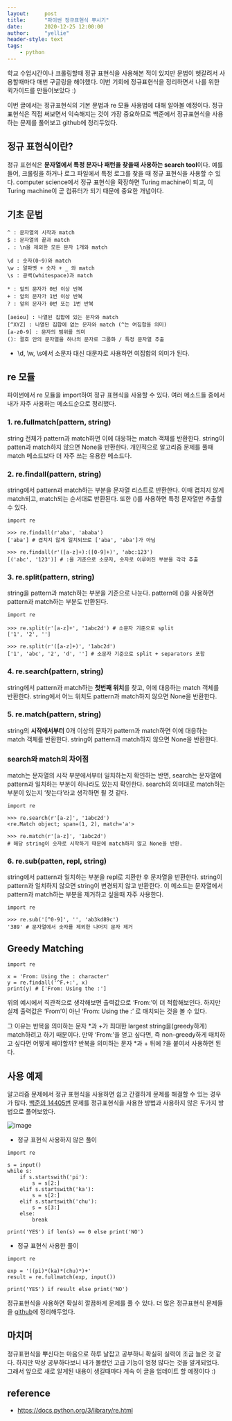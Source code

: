 ```yaml
---
layout:     post
title:      "파이썬 정규표현식 뿌시기"
date:       2020-12-25 12:00:00
author:     "yellie"
header-style: text
tags:
    - python
---
```


학교 수업시간이나 크롤링할때 정규 표현식을 사용해본 적이 있지만 문법이 헷갈려서 사용할때마다 매번 구글링을 해야했다. 이번 기회에 정규표현식을 정리하면서 나를 위한 퀵가이드를 만들어보았다 :)    

이번 글에서는 정규표현식의 기본 문법과 re 모듈 사용법에 대해 알아볼 예정이다. 정규표현식은 직접 써보면서 익숙해지는 것이 가장 중요하므로 백준에서 정규표현식을 사용하는 문제를 풀어보고 github에 정리두었다.

## 정규 표현식이란?
정규 표현식은 **문자열에서 특정 문자나 패턴을 찾을때 사용하는 search tool**이다. 예를 들어, 크롤링을 하거나 로그 파일에서 특정 로그를 찾을 때 정규 표현식을 사용할 수 있다. 
computer science에서 정규 표현식을 확장하면 Turing machine이 되고, 이 Turing machine이 곧 컴퓨터가 되기 때문에 중요한 개념이다.

## 기초 문법
```
^ : 문자열의 시작과 match
$ : 문자열의 끝과 match
. : \n을 제외한 모든 문자 1개와 match

\d : 숫자(0~9)와 match
\w : 알파벳 + 숫자 + _ 와 match
\s : 공백(whitespace)과 match

* : 앞의 문자가 0번 이상 반복
+ : 앞의 문자가 1번 이상 반복
? : 앞의 문자가 0번 또는 1번 반복

[aeiou] : 나열된 집합에 있는 문자와 match
[^XYZ] : 나열된 집합에 없는 문자와 match (^는 여집합을 의미)
[a-z0-9] : 문자의 범위를 의미
(): 괄호 안의 문자열을 하나의 문자로 그룹화 / 특정 문자열 추출
```

- \d, \w, \s에서 소문자 대신 대문자로 사용하면 여집합의 의미가 된다.

## re 모듈
파이썬에서 re 모듈을 import하여 정규 표현식을 사용할 수 있다. 여러 메소드들 중에서 내가 자주 사용하는 메소드순으로 정리했다.

### 1. re.fullmatch(pattern, string)
string 전체가 pattern과 match하면 이에 대응하는 match 객체를 반환한다. string이 patten과 match하지 않으면 None을 반환한다. 
개인적으로 알고리즘 문제를 풀때 match 메소드보다 더 자주 쓰는 유용한 메소드다.

### 2. re.findall(pattern, string)
string에서 pattern과 match하는 부분을 문자열 리스트로 반환한다. 이때 겹치지 않게 match되고, match되는 순서대로 반환된다. 또한 ()를 사용하면 특정 문자열만 추출할 수 있다.
```
import re

>>> re.findall(r'aba', 'ababa')
['aba'] # 겹치지 않게 일치되므로 ['aba', 'aba']가 아님

>>> re.findall(r'([a-z]+):([0-9]+)', 'abc:123')
[('abc', '123')] # :을 기준으로 소문자, 숫자로 이루어진 부분을 각각 추출
```

### 3. re.split(pattern, string)
string을 pattern과 match하는 부분을 기준으로 나눈다. pattern에 ()을 사용하면 pattern과 match하는 부분도 반환된다.
```
import re

>>> re.split(r'[a-z]+', '1abc2d') # 소문자 기준으로 split
['1', '2', '']

>>> re.split(r'([a-z]+)', '1abc2d')
['1', 'abc', '2', 'd', ''] # 소문자 기준으로 split + separators 포함
```

### 4. re.search(pattern, string)
string에서 pattern과 match하는 **첫번째 위치**를 찾고, 이에 대응하는 match 객체를 반환한다. string에서 어느 위치도 pattern과 match하지 않으면 None을 반환한다.

### 5. re.match(pattern, string)
string의 **시작에서부터** 0개 이상의 문자가 pattern과 match하면 이에 대응하는 match 객체를 반환한다. string이 pattern과 match하지 않으면 None을 반환한다.

### search와 match의 차이점
match는 문자열의 시작 부분에서부터 일치하는지 확인하는 반면, search는 문자열에 pattern과 일치하는 부분이 하나라도 있는지 확인한다. 
search의 의미대로 match하는 부분이 있는지 ‘찾는다’라고 생각하면 될 것 같다.
```
import re

>>> re.search(r'[a-z]', '1abc2d')
<re.Match object; span=(1, 2), match='a'>

>>> re.match(r'[a-z]', '1abc2d') 
# 해당 string이 숫자로 시작하기 때문에 match하지 않고 None을 반환.
```

### 6. re.sub(patten, repl, string)
string에서 pattern과 일치하는 부분을 repl로 치환한 후 문자열을 반환한다. string이 pattern과 일치하지 않으면 string이 변경되지 않고 반환한다. 
이 메소드는 문자열에서 pattern과 match하는 부분을 제거하고 싶을때 자주 사용한다.
```
import re

>>> re.sub('[^0-9]', '', 'ab3kd89c')
'389' # 문자열에서 숫자를 제외한 나머지 문자 제거
```

## Greedy Matching
```
import re

x = 'From: Using the : character'
y = re.findall('^F.+:', x)
print(y) # ['From: Using the :']
```
위의 예시에서 직관적으로 생각해보면 출력값으로 ‘From:’이 더 적합해보인다. 하지만 실제 출력값은 ‘From’이 아닌 ‘From: Using the :’ 로 매치되는 것을 볼 수 있다.

그 이유는 반복을 의미하는 문자 \*과 +가 최대한 largest string을(greedy하게) match하려고 하기 때문이다. 만약 ‘From:’을 얻고 싶다면, 즉 non-greedy하게 매치하고 싶다면 어떻게 해야할까? 
반복을 의미하는 문자 \*과 + 뒤에 ?을 붙여서 사용하면 된다.

## 사용 예제
알고리즘 문제에서 정규 표현식을 사용하면 쉽고 간결하게 문제를 해결할 수 있는 경우가 많다. [백준의 14405번](https://www.acmicpc.net/problem/14405) 문제를 정규표현식을 사용한 방법과 사용하지 않은 두가지 방법으로 풀어보았다.

![image](https://user-images.githubusercontent.com/49056225/121138578-ce6cdd00-c872-11eb-904a-f01cbd8a064e.png)

- 정규 표현식 사용하지 않은 풀이

```
import re

s = input()
while s:
    if s.startswith('pi'):
        s = s[2:]
    elif s.startswith('ka'):
        s = s[2:]
    elif s.startswith('chu'):
        s = s[3:]
    else:
        break

print('YES') if len(s) == 0 else print('NO')
```

- 정규 표현식 사용한 풀이

```
import re

exp = '((pi)*(ka)*(chu)*)+'
result = re.fullmatch(exp, input())

print('YES') if result else print('NO')
```

정규표현식을 사용하면 확실히 깔끔하게 문제를 풀 수 있다. 더 많은 정규표현식 문제들을 [github](https://github.com/seoyeonhwng/algorithm/tree/master/BJ/regular_expression)에 정리해두었다.

## 마치며
정규표현식을 뿌신다는 마음으로 하루 날잡고 공부하니 확실히 실력이 조금 늘은 것 같다. 하지만 막상 공부하다보니 내가 몰랐던 고급 기능이 엄청 많다는 것을 알게되었다. 
그래서 앞으로 새로 알게된 내용이 생길때마다 계속 이 글을 업데이트 할 예정이다 :)

## reference
- <https://docs.python.org/3/library/re.html>
